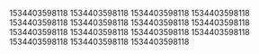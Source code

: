 1534403598118
1534403598118
1534403598118
1534403598118
1534403598118
1534403598118
1534403598118
1534403598118
1534403598118
1534403598118
1534403598118
1534403598118
1534403598118
1534403598118
1534403598118